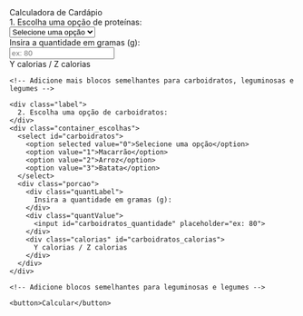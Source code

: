 <!DOCTYPE html>
<html lang="pt-br">
<head>
  <meta charset="UTF-8">
  <meta name="viewport" content="width=device-width, initial-scale=1.0">
  <title>Cardápio</title>
  <link rel="stylesheet" href="format_calc.css">
  <style>
    /* Adicione estilos adicionais aqui se necessário */
  </style>
</head>
<body>
  <div class="titulo">
    Calculadora de Cardápio
  </div>
  <div class="wrapper">
    <div class="label">
      1. Escolha uma opção de proteínas:
    </div>
    <div class="container_escolhas">
      <select id="proteinas">
        <option selected value="0">Selecione uma opção</option>
        <option value="1">Carne</option>
        <option value="2">Frango</option>
        <option value="3">Peixe</option>
      </select>
      <div class="porcao">
        <div class="quantLabel">
          Insira a quantidade em gramas (g):
        </div>
        <div class="quantValue">
          <input id="proteinas_quantidade" placeholder="ex: 80">
        </div>
        <div class="calorias" id="proteinas_calorias">
          Y calorias / Z calorias
        </div>
      </div>
    </div>

    <!-- Adicione mais blocos semelhantes para carboidratos, leguminosas e legumes -->

    <div class="label">
      2. Escolha uma opção de carboidratos:
    </div>
    <div class="container_escolhas">
      <select id="carboidratos">
        <option selected value="0">Selecione uma opção</option>
        <option value="1">Macarrão</option>
        <option value="2">Arroz</option>
        <option value="3">Batata</option>
      </select>
      <div class="porcao">
        <div class="quantLabel">
          Insira a quantidade em gramas (g):
        </div>
        <div class="quantValue">
          <input id="carboidratos_quantidade" placeholder="ex: 80">
        </div>
        <div class="calorias" id="carboidratos_calorias">
          Y calorias / Z calorias
        </div>
      </div>
    </div>

    <!-- Adicione blocos semelhantes para leguminosas e legumes -->

    <button>Calcular</button>

  </div>

  <script src="calculadora.js"></script>
</body>
</html>
